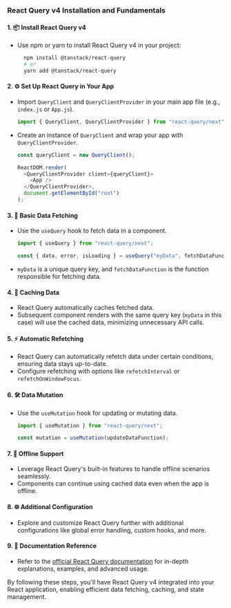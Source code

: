 ### React Query v4 Installation and Fundamentals

#### 1. 📦 **Install React Query v4**

- Use npm or yarn to install React Query v4 in your project:

  ```bash
    npm install @tanstack/react-query
    # or
    yarn add @tanstack/react-query
  ```

#### 2. ⚙️ **Set Up React Query in Your App**

- Import `QueryClient` and `QueryClientProvider` in your main app file (e.g., `index.js` or `App.js`).

  ```javascript
  import { QueryClient, QueryClientProvider } from "react-query/next";
  ```

- Create an instance of `QueryClient` and wrap your app with `QueryClientProvider`.

  ```javascript
  const queryClient = new QueryClient();

  ReactDOM.render(
    <QueryClientProvider client={queryClient}>
      <App />
    </QueryClientProvider>,
    document.getElementById("root")
  );
  ```

#### 3. 🚀 **Basic Data Fetching**

- Use the `useQuery` hook to fetch data in a component.

  ```javascript
  import { useQuery } from "react-query/next";

  const { data, error, isLoading } = useQuery("myData", fetchDataFunction);
  ```

- `myData` is a unique query key, and `fetchDataFunction` is the function responsible for fetching data.

#### 4. 🔄 **Caching Data**

- React Query automatically caches fetched data.
- Subsequent component renders with the same query key (`myData` in this case) will use the cached data, minimizing unnecessary API calls.

#### 5. ⚡ **Automatic Refetching**

- React Query can automatically refetch data under certain conditions, ensuring data stays up-to-date.
- Configure refetching with options like `refetchInterval` or `refetchOnWindowFocus`.

#### 6. 🛠️ **Data Mutation**

- Use the `useMutation` hook for updating or mutating data.

  ```javascript
  import { useMutation } from "react-query/next";

  const mutation = useMutation(updateDataFunction);
  ```

#### 7. 📡 **Offline Support**

- Leverage React Query's built-in features to handle offline scenarios seamlessly.
- Components can continue using cached data even when the app is offline.

#### 8. 🌐 **Additional Configuration**

- Explore and customize React Query further with additional configurations like global error handling, custom hooks, and more.

#### 9. 📖 **Documentation Reference**

- Refer to the [official React Query documentation](https://react-query.tanstack.com/v4) for in-depth explanations, examples, and advanced usage.

By following these steps, you'll have React Query v4 integrated into your React application, enabling efficient data fetching, caching, and state management.
